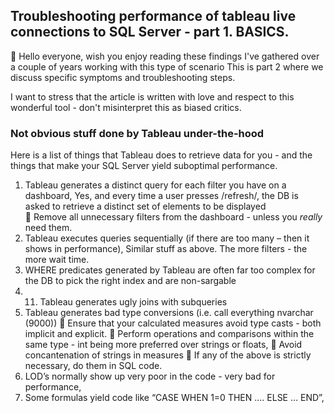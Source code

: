 ## Troubleshooting performance of tableau live connections to SQL Server - part 1. BASICS.

👋 Hello everyone, wish you enjoy reading these findings I've gathered over a couple of years working with this type of scenario
This is part 2 where we discuss specific symptoms and troubleshooting steps.

I want to stress that the article is written with love and respect to this wonderful tool - don't misinterpret this as biased critics.

### Not obvious stuff done by Tableau under-the-hood

Here is a list of things that Tableau does to retrieve data for you - and the things that make your SQL Server yield suboptimal performance.
   1. Tableau generates a distinct query for each filter you have on a dashboard,
      Yes, and every time a user presses /refresh/, the DB is asked to retrieve a distinct set of elements to be displayed   
      📝 Remove all unnecessary filters from the dashboard - unless you _really_ need them.
   2. Tableau executes queries sequentially (if there are too many – then it shows in performance),
      Similar stuff as above. The more filters - the more wait time.
   3. WHERE predicates generated by Tableau are often far too complex for the DB to pick the right index and are non-sargable
   4. 11. Tableau generates ugly joins with subqueries  
6. Tableau generates bad type conversions (i.e. call everything nvarchar (9000))
   📝 Ensure that your calculated measures avoid type casts - both implicit and explicit.
   📝 Perform operations and comparisons within the same type - int being more preferred over strings or floats,
   📝 Avoid concantenation of strings in measures
   📝 If any of the above is strictly necessary, do them in SQL code.
8. LOD’s normally show up very poor in the code - very bad for performance,
9. Some formulas yield code like “CASE WHEN 1=0 THEN …. ELSE … END”,
